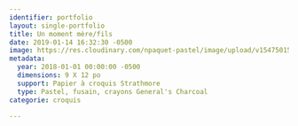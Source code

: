 ```yaml
---
identifier: portfolio
layout: single-portfolio
title: Un moment mère/fils
date: 2019-01-14 16:32:30 -0500
image: https://res.cloudinary.com/npaquet-pastel/image/upload/v1547501565/IMG_4363.jpg
metadata:
  year: 2018-01-01 00:00:00 -0500
  dimensions: 9 X 12 po
  support: Papier à croquis Strathmore
  type: Pastel, fusain, crayons General's Charcoal
categorie: croquis

---
```

